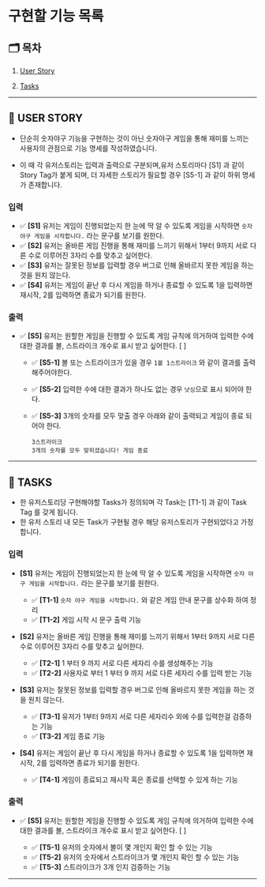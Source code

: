 # 구현할 기능 목록

## 🗂 목차

1. [User Story](#-user-story)

2. [Tasks](#-tasks)

---

## 📕 USER STORY

- 단순히 숫자야구 기능을 구현하는 것이 아닌 숫자야구 게임을 통해 재미를 느끼는 사용자의 관점으로 기능 명세를 작성하였습니다.

- 이 때 각 유저스토리는 입력과 출력으로 구분되며,유저 스토리마다 [S1] 과 같이 Story Tag가 붙게 되며, 더 자세한 스토리가 필요할 경우 [S5-1] 과 같이 하위 명세가 존재합니다.

### 입력

- ✅ **[S1]** 유저는 게임이 진행되었는지 한 눈에 딱 알 수 있도록 게임을 시작하면 `숫자 야구 게임을 시작합니다.` 라는 문구를 보기를 원한다.
- ✅ **[S2]** 유저는 올바른 게임 진행을 통해 재미를 느끼기 위해서 1부터 9까지 서로 다른 수로 이루어진 3자리 수를 맞추고 싶어한다.
- ✅ **[S3]** 유저는 잘못된 정보를 입력할 경우 버그로 인해 올바르지 못한 게임을 하는 것을 원치 않는다.
- ✅ **[S4]** 유저는 게임이 끝난 후 다시 게임을 하거나 종료할 수 있도록 1을 입력하면 재시작, 2를 입력하면 종료가 되기를 원한다.

### 출력

- ✅ **[S5]** 유저는 원할한 게임을 진행할 수 있도록 게임 규칙에 의거하여 입력한 수에 대한 결과를 볼, 스트라이크 개수로 표시 받고 싶어한다. [ ]

  - ✅ **[S5-1]** 볼 또는 스트라이크가 있을 경우 `1볼 1스트라이크` 와 같이 결과를 출력해주어야한다.
  - ✅ **[S5-2]** 입력한 수에 대한 결과가 하나도 없는 경우 `낫싱`으로 표시 되어야 한다.
  - ✅ **[S5-3]** 3개의 숫자를 모두 맞출 경우 아래와 같이 출력되고 게임이 종료 되어야 한다.

    ```
    3스트라이크
    3개의 숫자를 모두 맞히셨습니다! 게임 종료
    ```

---

## 💼 TASKS

- 한 유저스토리당 구현해야할 Tasks가 정의되며 각 Task는 [T1-1] 과 같이 Task Tag 를 갖게 됩니다.
- 한 유저 스토리 내 모든 Task가 구현될 경우 해당 유저스토리가 구현되었다고 가정합니다.

### 입력

- **[S1]** 유저는 게임이 진행되었는지 한 눈에 딱 알 수 있도록 게임을 시작하면 `숫자 야구 게임을 시작합니다.` 라는 문구를 보기를 원한다.

  - ✅ **[T1-1]** `숫자 야구 게임을 시작합니다.` 와 같은 게임 안내 문구를 상수화 하여 정리
  - ✅ **[T1-2]** 게임 시작 시 문구 출력 기능

- **[S2]** 유저는 올바른 게임 진행을 통해 재미를 느끼기 위해서 1부터 9까지 서로 다른 수로 이루어진 3자리 수를 맞추고 싶어한다.

  - ✅ **[T2-1]** 1 부터 9 까지 서로 다른 세자리 수를 생성해주는 기능
  - ✅ **[T2-2]** 사용자로 부터 1 부터 9 까지 서로 다른 세자리 수를 입력 받는 기능

- **[S3]** 유저는 잘못된 정보를 입력할 경우 버그로 인해 올바르지 못한 게임을 하는 것을 원치 않는다.

  - ✅ **[T3-1]** 유저가 1부터 9까지 서로 다른 세자리수 외에 수를 입력한걸 검증하는 기능
  - ✅ **[T3-2]** 게임 종료 기능

- **[S4]** 유저는 게임이 끝난 후 다시 게임을 하거나 종료할 수 있도록 1을 입력하면 재시작, 2를 입력하면 종료가 되기를 원한다.

  - ✅ **[T4-1]** 게임이 종료되고 재시작 혹은 종료를 선택할 수 있게 하는 기능

### 출력

- ✅ **[S5]** 유저는 원할한 게임을 진행할 수 있도록 게임 규칙에 의거하여 입력한 수에 대한 결과를 볼, 스트라이크 개수로 표시 받고 싶어한다. [ ]

  - ✅ **[T5-1]** 유저의 숫자에서 볼이 몇 개인지 확인 할 수 있는 기능
  - ✅ **[T5-2]** 유저의 숫자에서 스트라이크가 몇 개인지 확인 할 수 있는 기능
  - ✅ **[T5-3]** 스트라이크가 3개 인지 검증하는 기능

---
